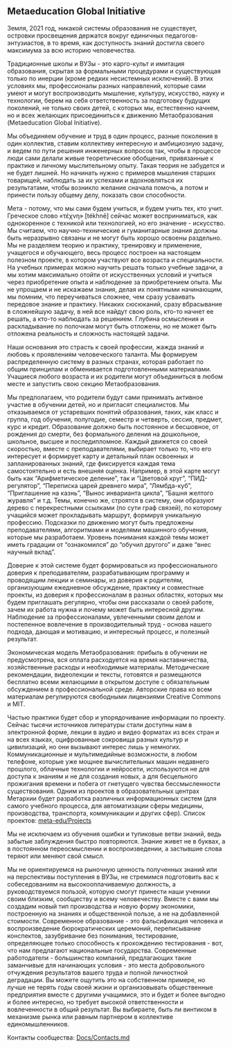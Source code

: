 ## Metaeducation Global Initiative

Земля, 2021 год, никакой системы образования не существует, островки просвещения
держатся вокруг единичных педагогов-энтузиастов, в то время, как доступность
знаний достигла своего максимума за всю историю человечества.

Традиционные школы и ВУЗы - это карго-культ и имитация образования, скрытая за
формальными процедурами и существующая только по инерции (кроме редких
несистемных исключений). В этих условиях мы, профессионалы разных направлений,
которые сами умеют и могут воспроизводить мышление, культуру, искусство, науку и
технологии, берем на себя ответственность за подготовку будущих поколений, не
только своих детей, с которых мы, естественно начнем, но и всех желающих
присоединиться к движению Метаобразования (Metaeducation Global Initiative).

Мы объединяем обучение и труд в один процесс, разные поколения в один коллектив,
ставим коллективу интересную и амбициозную задачу, и ведем по пути решения
инженерных вопросов так, чтобы в процессе люди сами делали живые теоретические
обобщения, привязанные к практике и личному мыслительному опыту. Такая теория не
забудется и не будет лишней. Но начинать нужно с примеров мышления старших
товарищей, наблюдать за их успехами и вдохновляться их результатами, чтобы
возникло желание сначала помочь, а потом и принести пользу общему делу, показать
свои способности.

Мета - потому, что мы сами будем учиться, и будем учить тех, кто учит. Греческое
слово «τέχνη» [tékhnē] сейчас может восприниматься, как однокоренное с техникой
или технологией, но его значение - искусство. Мы считаем, что научно-технические
и гуманитарные знания должны быть неразрывно связаны и не могут быть хорошо
освоены раздельно. Мы не разделяем теорию и практику, тренировку и применение,
учащегося и обучающего, весь процесс построен на настоящем полезном проекте, в
котором участвуют все возраста и специальности. На учебных примерах можно
научить решать только учебные задачи, а мы хотим максимально отойти от
искусственных условий и учиться через приобретение опыта и наблюдение за
приобретением опыта. Мы не упрощаем и не искажаем знания, делая их понятными
начинающим, мы помним, что переучиваться сложнее, чем сразу усваивать передовое
знание и практику. Никаких сюсюканий, сразу вбрасывание в сложнейшую задачу, в
ней все найдут свою роль, кто-то начнет ее решать, а кто-то наблюдать за
решением. Глубина осмысления и раскладывание по полочкам могут быть отложены, но
не может быть отложена реальность и сложность настоящей задачи.

Наши основания это страсть к своей профессии, жажда знаний и любовь к
проявлениям человеческого таланта. Мы формируем распределенную систему в разных
странах, которая работает по общим принципам и обменивается подготовленными
материалами. Учащиеся любого возраста и их родители могут объединиться в любом
месте и запустить свою секцию Метаобразования.

Мы предполагаем, что родители будут сами принимать активное участие в обучении
детей, но и пригласят специалистов. Мы отказываемся от устаревших понятий
образования, таких, как класс и группа, год обучения, полугодие, семестр и
четверть, сессия, предмет, курс и кредит. Образование должно быть постоянное и
бесшовное, от рождения до смерти, без формального деления на дошкольное,
школьное, высшее и последипломное. Каждый движется со своей скоростью, вместе с
преподавателями, выбирает только то, что его интересует и формирует карту и
детальный план освоенных и запланированных знаний, где фиксируется каждая тема
самостоятельно и есть внешняя оценка. Например, в этой карте могут быть как
“Арифметическое деление”, так и “Цветовой круг”, “ПИД-регулятор”, “Переписка
царей древнего мира”, “Лямбда-куб”, “Приглашение на казнь”, “Вынос инварианта
цикла”, “Башня желтого журавля” и т.д. Темы, конечно же, строятся в систему, они
образуют дерево с перекрестными ссылками (по сути граф связей), по которому
учащийся может прокладывать маршрут, формируя уникальную профессию. Подсказки по
движению могут быть предложены преподавателями, алгоритмами и моделями машинного
обучения, которые мы разработаем. Уровень понимания каждой темы может иметь
градации от “ознакомился” до “обучил другого” и даже “внес научный вклад”.

Доверие к этой системе будет формироваться из профессионального доверия к
преподавателям, разрабатывающим программу и проводящим лекции и семинары, из
доверия к родителям, организующим ежедневное обсуждение, практику и совместные
проекты, из доверия к профессионалам в разных областях, которых мы будем
приглашать регулярно, чтобы они рассказали о своей работе, зачем их работа нужна
и почему может быть интересной другим. Наблюдение за профессионалами,
увлеченными своим делом и постепенное вовлечение в производительный труд -
основа нашего подхода, дающая и мотивацию, и интересный процесс, и полезный
результат.

Экономическая модель Метаобразования: прибыль в обучении не предусмотрена, вся
оплата расходуется на время наставничества, хозяйственные расходы и необходимые
материалы. Методические рекомендации, видеолекции и тексты, готовятся и
размещаются бесплатно всеми желающими в открытом доступе с обязательным
обсуждением в профессиональной среде. Авторские права ко всем материалам
регулируются свободными лицензиями Creative Commons и MIT.

Частью практики будет сбор и упорядочивание информации по проекту. Сейчас тысячи
источников литературы стали доступны нам в электронной форме, лекции в аудио и
видео форматах из всех стран и на всех языках, оцифрованные сокровища разных
культур и цивилизаций, но они вызывают интерес лишь у немногих. Коммуникационные
и мультимедийные возможности, в любом телефоне, которые уже мощнее
вычислительных машин недавнего прошлого, облачные технологии и нейросети,
используются не для доступа к знаниям и не для создания новых, а для бесцельного
прожигания времени и побега от гнетущего чувства бессмысленности существования.
Одним из проектов в образовательных центрах Метархии будет разработка различных
информационных систем (для самого учебного процесса, для автоматизации сферы
медицины, производства, транспорта, коммуникации и других сфер). Список
проектов: [meta-edu/Projects](https://github.com/meta-edu/Projects)

Мы не исключаем из обучения ошибки и тупиковые ветви знаний, ведь забытые
заблуждения быстро повторяются. Знание живет не в буквах, а в постоянном
переосмыслении и воспроизведении, а застывшие слова теряют или меняют свой
смысл.

Мы не ориентируемся на рыночную ценность полученных знаний или на перспективы
поступления в ВУЗы, не стремимся подготовить вас к собеседованиям на
высокооплачиваемую должность, а руководствуемся пользой, которую смогут принести
наши ученики своим близким, сообществу и всему человечеству. Вместе с вами мы
создадим новый тип производства и новую форму экономики, построенную на знаниях
и общественной пользе, а не на добавленной стоимости. Современное образование -
это фальсификация человека и воспроизведение бюрократических церемоний,
переписывание конспектов, зазубривание без понимания, тестирование, определяющее
только способность к прохождению тестирования - вот, что нам предлагают
национальные государства. Современные работодатели - большинство компаний,
предлагающих такие заманчивые для начинающих условия - это места добровольного
отчуждения результатов вашего труда и полной личностной деградации. Вы можете
ощутить это на собственном примере, но лучше не терять годы своей жизни и
организовывать общественные предприятия вместе с другими учащимися, это и будет
и более выгодно и более интересно, но требует высокой ответственности и
вовлеченности в общий результат. Вы выбираете, быть ли винтиком в механизме
рынка или равным партнером в коллективе единомышленников.

Контакты сообщества: [Docs/Contacts.md](Contacts.md)
